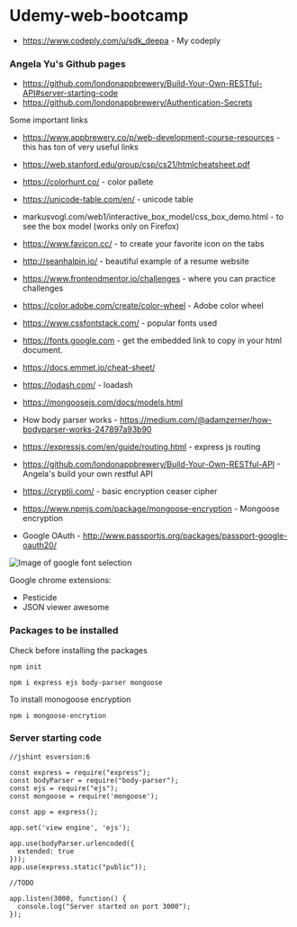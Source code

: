 # Udemy-web-bootcamp

- https://www.codeply.com/u/sdk_deepa - My codeply 

### Angela Yu's Github pages

- https://github.com/londonappbrewery/Build-Your-Own-RESTful-API#server-starting-code
- https://github.com/londonappbrewery/Authentication-Secrets


Some important links

- https://www.appbrewery.co/p/web-development-course-resources - this has ton of very useful links
- https://web.stanford.edu/group/csp/cs21/htmlcheatsheet.pdf
- https://colorhunt.co/ - color pallete 
- https://unicode-table.com/en/ - unicode table
- markusvogl.com/web1/interactive_box_model/css_box_demo.html - to see the box model (works only on Firefox)
- https://www.favicon.cc/ - to create your favorite icon on the tabs 
- http://seanhalpin.io/ - beautiful example of a resume website
- https://www.frontendmentor.io/challenges - where you can practice challenges
- https://color.adobe.com/create/color-wheel - Adobe color wheel
- https://www.cssfontstack.com/ - popular fonts used 
- https://fonts.google.com - get the embedded link to copy in your html document.






- https://docs.emmet.io/cheat-sheet/
- https://lodash.com/ - loadash
- https://mongoosejs.com/docs/models.html
- How body parser works - https://medium.com/@adamzerner/how-bodyparser-works-247897a93b90
- https://expressjs.com/en/guide/routing.html - express js routing 
- https://github.com/londonappbrewery/Build-Your-Own-RESTful-API - Angela's build your own restful API
- https://cryptii.com/ - basic encryption ceaser cipher
- https://www.npmjs.com/package/mongoose-encryption - Mongoose encryption

- Google OAuth - http://www.passportjs.org/packages/passport-google-oauth20/



![Image of google font selection](/Users/deepa/Desktop/Google-fonts.png)

Google chrome extensions:
- Pesticide
- JSON viewer awesome

### Packages to be installed 
Check before installing the packages

``` 
npm init

npm i express ejs body-parser mongoose

```
To install monogoose encryption

```
npm i mongoose-encrytion
```

### Server starting code

```
//jshint esversion:6

const express = require("express");
const bodyParser = require("body-parser");
const ejs = require("ejs");
const mongoose = require('mongoose');

const app = express();

app.set('view engine', 'ejs');

app.use(bodyParser.urlencoded({
  extended: true
}));
app.use(express.static("public"));

//TODO

app.listen(3000, function() {
  console.log("Server started on port 3000");
});
```

